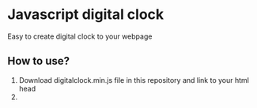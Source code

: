 # Javascript digital clock
Easy to create digital clock to your webpage

## How to use?

1. Download digitalclock.min.js file in this repository and link to your html head *<script src="../digitalclock.js"></script>*
2. 
